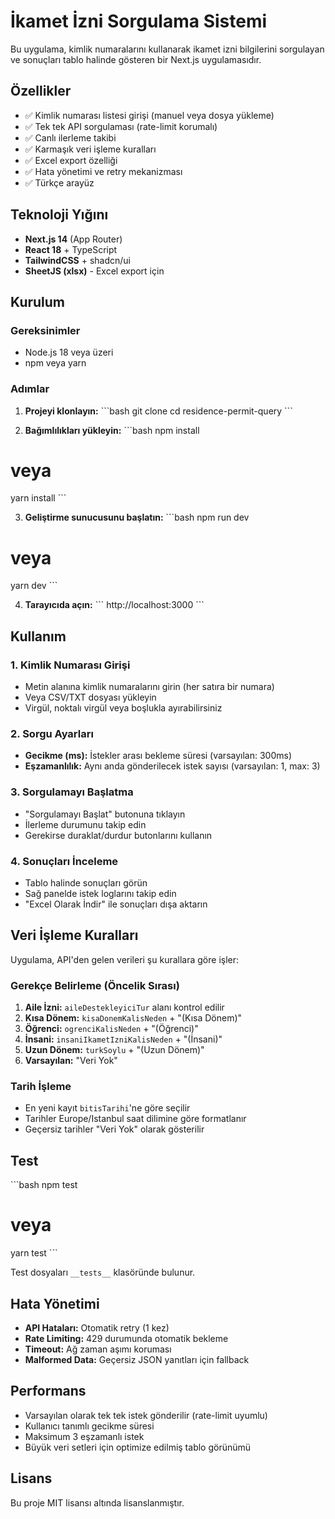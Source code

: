 # İkamet İzni Sorgulama Sistemi

Bu uygulama, kimlik numaralarını kullanarak ikamet izni bilgilerini sorgulayan ve sonuçları tablo halinde gösteren bir Next.js uygulamasıdır.

## Özellikler

- ✅ Kimlik numarası listesi girişi (manuel veya dosya yükleme)
- ✅ Tek tek API sorgulaması (rate-limit korumalı)
- ✅ Canlı ilerleme takibi
- ✅ Karmaşık veri işleme kuralları
- ✅ Excel export özelliği
- ✅ Hata yönetimi ve retry mekanizması
- ✅ Türkçe arayüz

## Teknoloji Yığını

- **Next.js 14** (App Router)
- **React 18** + TypeScript
- **TailwindCSS** + shadcn/ui
- **SheetJS (xlsx)** - Excel export için

## Kurulum

### Gereksinimler
- Node.js 18 veya üzeri
- npm veya yarn

### Adımlar

1. **Projeyi klonlayın:**
\`\`\`bash
git clone <repo-url>
cd residence-permit-query
\`\`\`

2. **Bağımlılıkları yükleyin:**
\`\`\`bash
npm install
# veya
yarn install
\`\`\`

3. **Geliştirme sunucusunu başlatın:**
\`\`\`bash
npm run dev
# veya
yarn dev
\`\`\`

4. **Tarayıcıda açın:**
\`\`\`
http://localhost:3000
\`\`\`

## Kullanım

### 1. Kimlik Numarası Girişi
- Metin alanına kimlik numaralarını girin (her satıra bir numara)
- Veya CSV/TXT dosyası yükleyin
- Virgül, noktalı virgül veya boşlukla ayırabilirsiniz

### 2. Sorgu Ayarları
- **Gecikme (ms):** İstekler arası bekleme süresi (varsayılan: 300ms)
- **Eşzamanlılık:** Aynı anda gönderilecek istek sayısı (varsayılan: 1, max: 3)

### 3. Sorgulamayı Başlatma
- "Sorgulamayı Başlat" butonuna tıklayın
- İlerleme durumunu takip edin
- Gerekirse duraklat/durdur butonlarını kullanın

### 4. Sonuçları İnceleme
- Tablo halinde sonuçları görün
- Sağ panelde istek loglarını takip edin
- "Excel Olarak İndir" ile sonuçları dışa aktarın

## Veri İşleme Kuralları

Uygulama, API'den gelen verileri şu kurallara göre işler:

### Gerekçe Belirleme (Öncelik Sırası)
1. **Aile İzni:** `aileDestekleyiciTur` alanı kontrol edilir
2. **Kısa Dönem:** `kisaDonemKalisNeden` + "(Kısa Dönem)"
3. **Öğrenci:** `ogrenciKalisNeden` + "(Öğrenci)"
4. **İnsani:** `insaniIkametIzniKalisNeden` + "(İnsani)"
5. **Uzun Dönem:** `turkSoylu` + "(Uzun Dönem)"
6. **Varsayılan:** "Veri Yok"

### Tarih İşleme
- En yeni kayıt `bitisTarihi`'ne göre seçilir
- Tarihler Europe/Istanbul saat dilimine göre formatlanır
- Geçersiz tarihler "Veri Yok" olarak gösterilir

## Test

\`\`\`bash
npm test
# veya
yarn test
\`\`\`

Test dosyaları `__tests__` klasöründe bulunur.



## Hata Yönetimi

- **API Hataları:** Otomatik retry (1 kez)
- **Rate Limiting:** 429 durumunda otomatik bekleme
- **Timeout:** Ağ zaman aşımı koruması
- **Malformed Data:** Geçersiz JSON yanıtları için fallback

## Performans

- Varsayılan olarak tek tek istek gönderilir (rate-limit uyumlu)
- Kullanıcı tanımlı gecikme süresi
- Maksimum 3 eşzamanlı istek
- Büyük veri setleri için optimize edilmiş tablo görünümü

## Lisans

Bu proje MIT lisansı altında lisanslanmıştır.
